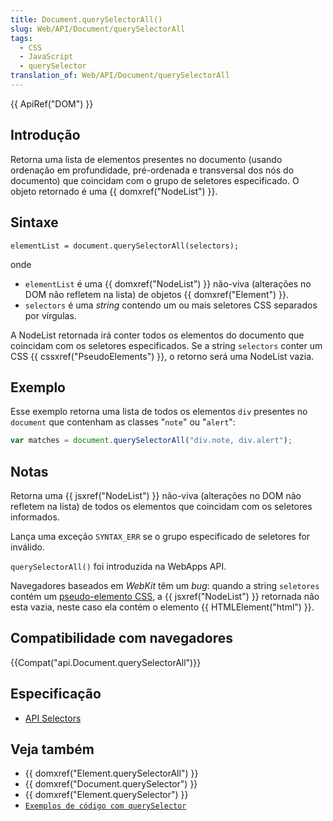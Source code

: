 ```yaml
---
title: Document.querySelectorAll()
slug: Web/API/Document/querySelectorAll
tags:
  - CSS
  - JavaScript
  - querySelector
translation_of: Web/API/Document/querySelectorAll
---
```

{{ ApiRef("DOM") }}

## Introdução

Retorna uma lista de elementos presentes no documento (usando ordenação em profundidade, pré-ordenada e transversal dos nós do documento) que coincidam com o grupo de seletores especificado. O objeto retornado é uma {{ domxref("NodeList") }}.

## Sintaxe

```
elementList = document.querySelectorAll(selectors);
```

onde

- `elementList` é uma {{ domxref("NodeList") }} não-viva (alterações no DOM não refletem na lista) de objetos {{ domxref("Element") }}.
- `selectors` é uma _string_ contendo um ou mais seletores CSS separados por vírgulas.

A NodeList retornada irá conter todos os elementos do documento que coincidam com os seletores especificados. Se a string `selectors` conter um CSS {{ cssxref("PseudoElements") }}, o retorno será uma NodeList vazia.

## Exemplo

Esse exemplo retorna uma lista de todos os elementos `div` presentes no `document` que contenham as classes "`note`" ou "`alert`":

```js
var matches = document.querySelectorAll("div.note, div.alert");
```

## Notas

Retorna uma {{ jsxref("NodeList") }} não-viva (alterações no DOM não refletem na lista) de todos os elementos que coincidam com os seletores informados.

Lança uma exceção `SYNTAX_ERR` se o grupo especificado de seletores for inválido.

`querySelectorAll()` foi introduzida na WebApps API.

Navegadores baseados em _WebKit_ têm um _bug_: quando a string `seletores` contém um [pseudo-elemento CSS](/pt-BR/docs/CSS/Pseudo-elements), a {{ jsxref("NodeList") }} retornada não esta vazia, neste caso ela contém o elemento {{ HTMLElement("html") }}.

## Compatibilidade com navegadores

{{Compat("api.Document.querySelectorAll")}}

## Especificação

- [API Selectors](https://www.w3.org/TR/selectors-api/)

## Veja também

- {{ domxref("Element.querySelectorAll") }}
- {{ domxref("Document.querySelector") }}
- {{ domxref("Element.querySelector") }}
- [`Exemplos de código com querySelector`](/pt-BR/docs/Code_snippets/QuerySelector)
